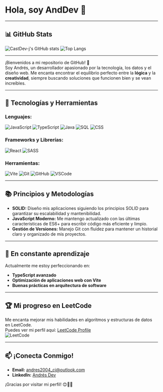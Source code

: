 # Hola, soy AndDev 👋

---

## 📊 GitHub Stats

![CastDev-j's GitHub stats](https://github-readme-stats.vercel.app/api?username=CastDev-j&show_icons=true&theme=tokyonight)
![Top Langs](https://github-readme-stats.vercel.app/api/top-langs/?username=CastDev-j&layout=compact&theme=tokyonight)

---

¡Bienvenidos a mi repositorio de GitHub! 🚀  
Soy Andrés, un desarrollador apasionado por la tecnología, los datos y el diseño web. Me encanta encontrar el equilibrio perfecto entre la **lógica** y la **creatividad**, siempre buscando soluciones que funcionen bien y se vean increíbles.

---

## 🚀 Tecnologías y Herramientas

### Lenguajes:
![JavaScript](https://img.shields.io/badge/-JavaScript-F7DF1E?style=flat-square&logo=javascript&logoColor=black)
![TypeScript](https://img.shields.io/badge/-TypeScript-007ACC?style=flat-square&logo=typescript&logoColor=white)
![Java](https://img.shields.io/badge/-Java-007396?style=flat-square&logo=java&logoColor=white)
![SQL](https://img.shields.io/badge/-SQL-4479A1?style=flat-square&logo=mysql&logoColor=white)
![CSS](https://img.shields.io/badge/-CSS-1572B6?style=flat-square&logo=css3&logoColor=white)

### Frameworks y Librerías:
![React](https://img.shields.io/badge/-React-61DAFB?style=flat-square&logo=react&logoColor=black)
![SASS](https://img.shields.io/badge/-SASS-CC6699?style=flat-square&logo=sass&logoColor=white)

### Herramientas:
![Vite](https://img.shields.io/badge/-Vite-646CFF?style=flat-square&logo=vite&logoColor=white)
![Git](https://img.shields.io/badge/-Git-F05032?style=flat-square&logo=git&logoColor=white)
![GitHub](https://img.shields.io/badge/-GitHub-181717?style=flat-square&logo=github)
![VSCode](https://img.shields.io/badge/-VS%20Code-007ACC?style=flat-square&logo=visual-studio-code&logoColor=white)

---

## 📚 Principios y Metodologías

- **SOLID:** Diseño mis aplicaciones siguiendo los principios SOLID para garantizar su escalabilidad y mantenibilidad.
- **JavaScript Moderno:** Me mantengo actualizado con las últimas características de ES6+ para escribir código más eficiente y limpio.
- **Gestión de Versiones:** Manejo Git con fluidez para mantener un historial claro y organizado de mis proyectos.
  
---

## 🌱 En constante aprendizaje

Actualmente me estoy perfeccionando en:
- **TypeScript avanzado**
- **Optimización de aplicaciones web con Vite**
- **Buenas prácticas en arquitectura de software**

---

## 🏆 Mi progreso en LeetCode

Me encanta mejorar mis habilidades en algoritmos y estructuras de datos en LeetCode.  
Puedes ver mi perfil aquí: [LeetCode Profile](https://leetcode.com/u/cAndDev/)  
![LeetCode](https://img.shields.io/badge/-LeetCode-FFA116?style=flat-square&logo=leetcode&logoColor=black)

---

## 📫 ¡Conecta Conmigo!

- **Email:** andres2004_cj@outlook.com
- **LinkedIn:** [Andrés Dev](https://www.linkedin.com/in/andres-castillo-jimenez-249210292/)

¡Gracias por visitar mi perfil! 😊👨‍💻
